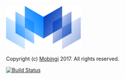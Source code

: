 [![logo](./logos/mobingi-205x119.png)](https://mobingi.co.jp/)

Copyright (c) [Mobingi](https://mobingi.co.jp/) 2017. All rights reserved.

[![Build Status](https://travis-ci.org/mobingilabs/pullr-krul.svg)](https://travis-ci.org/mobingilabs/pullr-krul)
